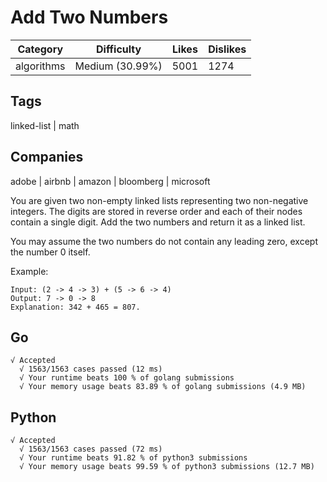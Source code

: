 # Add Two Numbers
|Category|	Difficulty	|Likes	|Dislikes|
-|-|-|-
|algorithms|	Medium (30.99%)	|5001	|1274|

## Tags
linked-list | math

## Companies
adobe | airbnb | amazon | bloomberg | microsoft

You are given two non-empty linked lists representing two non-negative integers. The digits are stored in reverse order and each of their nodes contain a single digit. Add the two numbers and return it as a linked list.

You may assume the two numbers do not contain any leading zero, except the number 0 itself.

Example:
```
Input: (2 -> 4 -> 3) + (5 -> 6 -> 4)
Output: 7 -> 0 -> 8
Explanation: 342 + 465 = 807.
```

## Go
```
√ Accepted
  √ 1563/1563 cases passed (12 ms)
  √ Your runtime beats 100 % of golang submissions
  √ Your memory usage beats 83.89 % of golang submissions (4.9 MB)
```

## Python
```
√ Accepted
  √ 1563/1563 cases passed (72 ms)
  √ Your runtime beats 91.82 % of python3 submissions
  √ Your memory usage beats 99.59 % of python3 submissions (12.7 MB)
```